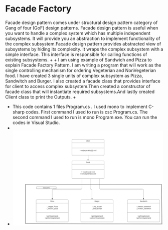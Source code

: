 # Facade Factory

Facade design pattern comes under structural design pattern category of Gang of four (GoF) design patterns. Facade design pattern is useful when you want to handle a complex system which has multiple independent subsystems. It will provide you an abstraction to implement functionality of the complex subsystem.Facade design pattern provides abstracted view of subsystems by hiding its complexity. It wraps the complex subsystem with a simple interface. This interface is responsible for calling functions of existing subsystems.
+
+
I am using example of Sandwich and Pizza to explain Facade Factory Pattern. I am writing a program that will work as the single controlling mechanism for ordering Vegeterian and NonVegeterian food. I have created 3 single units of complex subsystem as Pizza, Sandwitch and Burger. I also created a facade class that provides interface for client to access complex subsystem.Then created a constructor of facade class that will instantiate required subsystems.And lastly created Client class to print the Outputs.
+
+ This code contains 1 files Program.cs . I used mono to implement C-sharp codes. First command I used to run is csc Program.cs. The second command I used to run is mono Program.exe. You can run the codes in Visual Studio.
+
+ ![UML of Meal and related products implemented as an Facade Factory design pattern](Facade-pattern.png "UML class diagram of facade Factory")
